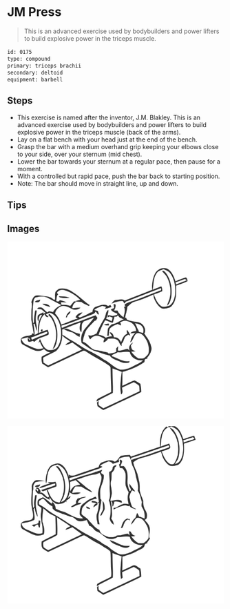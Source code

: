 # JM Press
> This is an advanced exercise used by bodybuilders and power lifters to build explosive power in the triceps muscle.

``` 
id: 0175 
type: compound 
primary: triceps brachii 
secondary: deltoid 
equipment: barbell 
``` 

## Steps

 - This exercise is named after the inventor, J.M. Blakley. This is an advanced exercise used by bodybuilders and power lifters to build explosive power in the triceps muscle (back of the arms).
 - Lay on a flat bench with your head just at the end of the bench.
 - Grasp the bar with a medium overhand grip keeping your elbows close to your side, over your sternum (mid chest).
 - Lower the bar towards your sternum at a regular pace, then pause for a moment.
 - With a controlled but rapid pace, push the bar back to starting position.
 - Note: The bar should move in straight line, up and down.

## Tips


## Images

![](./../svg/0175-relaxation.svg)

![](./../svg/0175-tension.svg)
